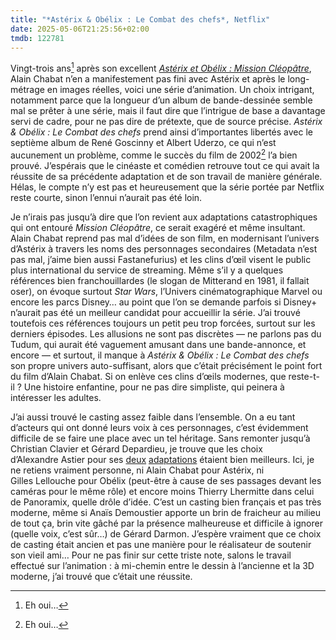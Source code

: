 ```yaml
---
title: "*Astérix & Obélix : Le Combat des chefs*, Netflix"
date: 2025-05-06T21:25:56+02:00
tmdb: 122781
---
```


Vingt-trois ans[^1] après son excellent *[Astérix et Obélix : Mission Cléopâtre](https://voiretmanger.fr/asterix-obelix-mission-cleopatre-chabat/)*, Alain Chabat n’en a manifestement pas fini avec Astérix et après le long-métrage en images réelles, voici une série d’animation. Un choix intrigant, notamment parce que la longueur d’un album de bande-dessinée semble mal se prêter à une série, mais il faut dire que l’intrigue de base a davantage servi de cadre, pour ne pas dire de prétexte, que de source précise. *‌Astérix & Obélix : Le Combat des chefs* prend ainsi d’importantes libertés avec le septième album de René Goscinny et Albert Uderzo, ce qui n’est aucunement un problème, comme le succès du film de 2002[^1] l’a bien prouvé. J’espérais que le cinéaste et comédien retrouve tout ce qui avait la réussite de sa précédente adaptation et de son travail de manière générale. Hélas, le compte n’y est pas et heureusement que la série portée par Netflix reste courte, sinon l’ennui n’aurait pas été loin.

Je n’irais pas jusqu’à dire que l’on revient aux adaptations catastrophiques qui ont entouré *Mission Cléopâtre*, ce serait exagéré et même insultant. Alain Chabat reprend pas mal d’idées de son film, en modernisant l’univers d’Astérix à travers les noms des personnages secondaires (Metadata n’est pas mal, j’aime bien aussi Fastanefurius) et les clins d’œil visent le public plus international du service de streaming. Même s’il y a quelques références bien franchouillardes (le slogan de Mitterand en 1981, il fallait oser), on évoque surtout *Star Wars*, l’Univers cinématographique Marvel ou encore les parcs Disney… au point que l’on se demande parfois si Disney+ n’aurait pas été un meilleur candidat pour accueillir la série. J’ai trouvé toutefois ces références toujours un petit peu trop forcées, surtout sur les derniers épisodes. Les allusions ne sont pas discrètes — ne parlons pas du Tudum, qui aurait été vaguement amusant dans une bande-annonce, et encore — et surtout, il manque à *‌Astérix & Obélix : Le Combat des chefs* son propre univers auto-suffisant, alors que c’était précisément le point fort du film d’Alain Chabat. Si on enlève ces clins d’œils modernes, que reste-t-il ? Une histoire enfantine, pour ne pas dire simpliste, qui peinera à intéresser les adultes.

J’ai aussi trouvé le casting assez faible dans l’ensemble. On a eu tant d’acteurs qui ont donné leurs voix à ces personnages, c’est évidemment difficile de se faire une place avec un tel héritage. Sans remonter jusqu’à Christian Clavier et Gérard Depardieu, je trouve que les choix d’Alexandre Astier pour ses [deux](https://voiretmanger.fr/asterix-domaine-dieux-astier-clichy/) [adaptations](https://voiretmanger.fr/asterix-secret-potion-magique-astier-clichy/) étaient bien meilleurs. Ici, je ne retiens vraiment personne, ni Alain Chabat pour Astérix, ni Gilles Lellouche pour Obélix (peut-être à cause de ses passages devant les caméras pour le même rôle) et encore moins Thierry Lhermitte dans celui de Panoramix, quelle drôle d’idée. C’est un casting bien français et pas très moderne, même si Anaïs Demoustier apporte un brin de fraicheur au milieu de tout ça, brin vite gâché par la présence malheureuse et difficile à ignorer (quelle voix, c’est sûr…) de Gérard Darmon. J’espère vraiment que ce choix de casting était ancien et pas une manière pour le réalisateur de soutenir son vieil ami… Pour ne pas finir sur cette triste note, salons le travail effectué sur l’animation : à mi-chemin entre le dessin à l’ancienne et la 3D moderne, j’ai trouvé que c’était une réussite. 


[^1]: Eh oui…

